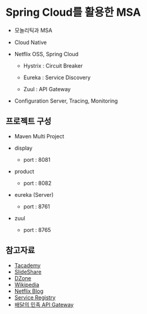 # Spring Cloud를 활용한 MSA

 - 모놀리틱과 MSA
 
 - Cloud Native
 
 - Netflix OSS, Spring Cloud
 
    - Hystrix : Circuit Breaker
    
    - Eureka : Service Discovery
    
    - Zuul : API Gateway
    
 - Configuration Server, Tracing, Monitoring

## 프로젝트 구성

- Maven Multi Project

- display 
   - port : 8081
   
- product
   - port : 8082    

- eureka (Server)
   - port : 8761

- zuul 
   - port : 8765
 
## 참고자료

- [Tacademy](https://www.youtube.com/playlist?list=PL9mhQYIlKEhdtYdxxZ6hZeb0va2Gm17A5)
- [SlideShare](https://www.slideshare.net/awskorea/recap2016-2-7-best-practices-microservices)
- [DZone](https://dzone.com/articles/what-are-microservices-actually)
- [Wikipedia](https://en.wikipedia.org/wiki/Twelve-Factor_App_methodology)
- [Netflix Blog](https://medium.com/netflix-techblog/fault-tolerance-in-a-high-volume-distributed-system-91ab4faae74a)
- [Service Registry](https://www.nginx.com/blog/service-discovery-in-a-microservices-architecture/)
- [배달의 민족 API Gateway](http://woowabros.github.io/r&d/2017/06/13/apigateway.html)
 


 
 